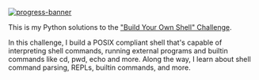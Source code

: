 [![progress-banner](https://backend.codecrafters.io/progress/shell/05971995-06bf-46ae-a72b-47958260466d)](https://app.codecrafters.io/users/codecrafters-bot?r=2qF)

This is my Python solutions to the
["Build Your Own Shell" Challenge](https://app.codecrafters.io/courses/shell/overview).

In this challenge, I build a POSIX compliant shell that's capable of
interpreting shell commands, running external programs and builtin commands like
cd, pwd, echo and more. Along the way, I learn about shell command parsing,
REPLs, builtin commands, and more.
